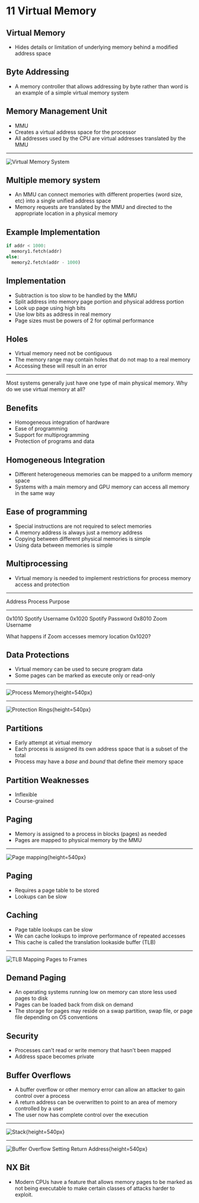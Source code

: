 11 Virtual Memory
=================

Virtual Memory
--------------

- Hides details or limitation of underlying memory behind a modified address space

Byte Addressing
---------------

- A memory controller that allows addressing by byte rather than word is an example of a simple virtual memory system

Memory Management Unit
----------------------

- MMU
- Creates a virtual address space for the processor
- All addresses used by the CPU are virtual addresses translated by the MMU

---

![Virtual Memory System](https://upload.wikimedia.org/wikipedia/commons/thumb/d/dc/MMU_principle_updated.png/640px-MMU_principle_updated.png)

Multiple memory system
----------------------

- An MMU can connect memories with different properties (word size, etc) into a single unified address space
- Memory requests are translated by the MMU and directed to the appropriate location in a physical memory

Example Implementation
----------------------

```python
if addr < 1000:
  memory1.fetch(addr)
else:
  memory2.fetch(addr - 1000)
```

Implementation
--------------

- Subtraction is too slow to be handled by the MMU
- Split address into memory page portion and physical address portion
- Look up page using high bits
- Use low bits as address in real memory
- Page sizes must be powers of 2 for optimal performance

Holes
-----

- Virtual memory need not be contiguous
- The memory range may contain holes that do not map to a real memory
- Accessing these will result in an error

---

Most systems generally just have one type of main physical memory. Why do we use virtual memory at all?

Benefits
--------

- Homogeneous integration of hardware
- Ease of programming
- Support for multiprogramming
- Protection of programs and data

Homogeneous Integration
----------------------

- Different heterogeneous memories can be mapped to a uniform memory space
- Systems with a main memory and GPU memory can access all memory in the same way

Ease of programming
-------------------

- Special instructions are not required to select memories
- A memory address is always just a memory address
- Copying between different physical memories is simple
- Using data between memories is simple

Multiprocessing
---------------

- Virtual memory is needed to implement restrictions for process memory access and protection

---

Address   Process Purpose
-------- -------- --------
0x1010    Spotify Username
0x1020    Spotify Password
0x8010    Zoom    Username

What happens if Zoom accesses memory location 0x1020?

Data Protections
----------------

- Virtual memory can be used to secure program data
- Some pages can be marked as execute only or read-only

---

![Process Memory](https://upload.wikimedia.org/wikipedia/commons/6/6e/Virtual_memory.svg){height=540px}

---

![Protection Rings](https://upload.wikimedia.org/wikipedia/commons/2/2f/Priv_rings.svg){height=540px}

Partitions
--------

- Early attempt at virtual memory
- Each process is assigned its own address space that is a subset of the total
- Process may have a *base* and *bound* that define their memory space

Partition Weaknesses
--------------------

- Inflexible
- Course-grained

Paging
------

- Memory is assigned to a process in blocks (pages) as needed
- Pages are mapped to physical memory by the MMU

---

![Page mapping](https://upload.wikimedia.org/wikipedia/commons/3/32/Virtual_address_space_and_physical_address_space_relationship.svg){height=540px}

Paging
------

- Requires a page table to be stored
- Lookups can be slow

Caching
-------

- Page table lookups can be slow
- We can cache lookups to improve performance of repeated accesses
- This cache is called the translation lookaside buffer (TLB)

---

![TLB Mapping Pages to Frames](https://upload.wikimedia.org/wikipedia/commons/6/6e/Translation_Lookaside_Buffer.png)

Demand Paging
-------------

- An operating systems running low on memory can store less used pages to disk
- Pages can be loaded back from disk on demand
- The storage for pages may reside on a swap partition, swap file, or page file depending on OS conventions

Security
--------

- Processes can't read or write memory that hasn't been mapped
- Address space becomes private

Buffer Overflows
----------------

- A buffer overflow or other memory error can allow an attacker to gain control over a process
- A return address can be overwritten to point to an area of memory controlled by a user
- The user now has complete control over the execution

---

![Stack](https://upload.wikimedia.org/wikipedia/commons/thumb/9/93/Stack_Overflow_3.png/419px-Stack_Overflow_3.png){height=540px}

---

![Buffer Overflow Setting Return Address](https://upload.wikimedia.org/wikipedia/commons/thumb/c/c3/Stack_Overflow_4.png/507px-Stack_Overflow_4.png){height=540px}

NX Bit
------

- Modern CPUs have a feature that allows memory pages to be marked as not being executable to make certain classes of attacks harder to exploit.

